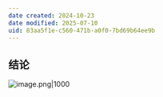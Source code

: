```yaml
---
date created: 2024-10-23
date modified: 2025-07-10
uid: 83aa5f1e-c560-471b-a0f0-7bd69b64ee9b
---
```

## 结论

![image.png|1000](https://imagehosting4picgo.oss-cn-beijing.aliyuncs.com/imagehosting/fix-dir%2Fpicgo%2Fpicgo-clipboard-images%2F2024%2F10%2F23%2F12-30-04-08783c07f8d3ca361dfac1ddf54dff4e-202410231230035-968873.png)
